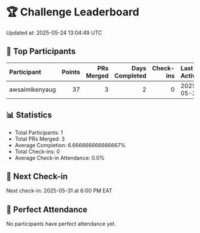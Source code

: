# 🏆 Challenge Leaderboard

Updated at: 2025-05-24 13:04:49 UTC

## 🎯 Top Participants

| Participant    |   Points |   PRs Merged |   Days Completed |   Check-ins | Last Activity   | Progress   |
|:---------------|---------:|-------------:|-----------------:|------------:|:----------------|:-----------|
| awsaimlkenyaug |       37 |            3 |                2 |           0 | 2025-05-24      | 6.7%       |

## 📊 Statistics
- Total Participants: 1
- Total PRs Merged: 3
- Average Completion: 6.666666666666667%
- Total Check-ins: 0
- Average Check-in Attendance: 0.0%

## 📅 Next Check-in
Next check-in: 2025-05-31 at 6:00 PM EAT

## 🎉 Perfect Attendance
No participants have perfect attendance yet.
